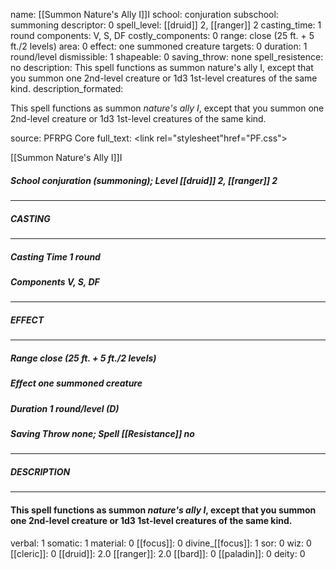 name: [[Summon Nature's Ally I]]I
school: conjuration
subschool: summoning
descriptor: 0
spell_level: [[druid]] 2, [[ranger]] 2
casting_time: 1 round
components: V, S, DF
costly_components: 0
range: close (25 ft. + 5 ft./2 levels)
area: 0
effect: one summoned creature
targets: 0
duration: 1 round/level
dismissible: 1
shapeable: 0
saving_throw: none
spell_resistence: no
description: This spell functions as summon nature's ally I, except that you summon one 2nd-level creature or 1d3 1st-level creatures of the same kind.
description_formated: <p>This spell functions as summon <i>nature's ally I</i>, except that you summon one 2nd-level creature or 1d3 1st-level creatures of the same kind.</p>
source: PFRPG Core
full_text: <link rel="stylesheet"href="PF.css"><div class="heading"><p class="alignleft">[[Summon Nature's Ally I]]I</p><div style="clear: both;"></div></div><div><h5><b>School </b>conjuration (summoning); <b>Level </b>[[druid]] 2, [[ranger]] 2</h5></div><hr/><div><h5><b>CASTING</b></h5></div><hr/><div><h5><b>Casting Time </b>1 round</h5><h5><b>Components </b>V, S, DF</h5></div><hr/><div><h5><b>EFFECT</b></h5></div><hr/><div><h5><b>Range </b>close (25 ft. + 5 ft./2 levels)</h5><h5><b>Effect </b>one summoned creature</h5><h5><b>Duration </b>1 round/level (D)</h5><h5><b>Saving Throw </b>none; <b>Spell [[Resistance]] </b>no</h5></div><hr/><div><h5><b>DESCRIPTION</b></h5></div><hr/><div><h4><p>This spell functions as summon <i>nature's ally I</i>, except that you summon one 2nd-level creature or 1d3 1st-level creatures of the same kind.</p></h4></div>
verbal: 1
somatic: 1
material: 0
[[focus]]: 0
divine_[[focus]]: 1
sor: 0
wiz: 0
[[cleric]]: 0
[[druid]]: 2.0
[[ranger]]: 2.0
[[bard]]: 0
[[paladin]]: 0
deity: 0

